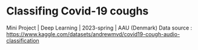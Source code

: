 # Classifing Covid-19 coughs
Mini Project | Deep Learning  | 2023-spring | AAU (Denmark)
Data source : https://www.kaggle.com/datasets/andrewmvd/covid19-cough-audio-classification
